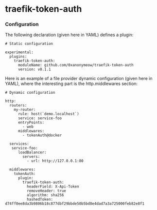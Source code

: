 # traefik-token-auth

### Configuration

The following declaration (given here in YAML) defines a plugin:

```
# Static configuration

experimental:
  plugins:
    traefik-token-auth:
      moduleName: github.com/0xanonymeow/traefik-token-auth
      version: v0.1.1

```

Here is an example of a file provider dynamic configuration (given here in YAML), where the interesting part is the http.middlewares section:

```
# Dynamic configuration

http:
  routers:
    my-router:
      rule: host(`demo.localhost`)
      service: service-foo
      entryPoints:
        - web
      middlewares:
        - tokenAuth@docker

  services:
   service-foo:
      loadBalancer:
        servers:
          - url: http://127.0.0.1:80

  middlewares:
    tokenAuth:
      plugin:
        traefik-token-auth:
          headerField: X-Api-Token
          removeHeader: true
          algorithm: sha256
          hashedToken: d74ff0ee8da3b9806b18c877dbf29bbde50b5bd8e4dad7a3a725000feb82e8f1
```